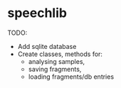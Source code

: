 # speechlib
 
TODO:
- Add sqlite database
- Create classes, methods for:
   - analysing samples,
   - saving fragments,
   - loading fragments/db entries